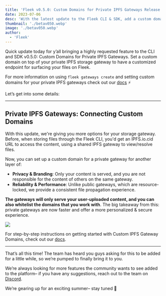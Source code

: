 ```yaml
---
title: 'Fleek v0.5.0: Custom Domains for Private IPFS Gateways Release'
date: 2023-07-06
desc: 'With the latest update to the Fleek CLI & SDK, add a custom domain on top of your private IPFS storage gateway for an extra layer of branding, personalization, and security'
thumbnail: './betav050.webp'
image: './betav050.webp'
author:
  - 'Fleek'
---
```


Quick update today for y’all bringing a highly requested feature to the CLI and SDK v0.5.0: Custom Domains for Private IPFS Gateways. Set a custom domain on top of your private IPFS storage gateway to have a customized endpoint for surfacing your files on Fleek.

For more information on using `fleek gateways create` and setting custom domains for your private IPFS gateways check out our [docs](https://fleek.xyz/docs/platform/gateways/) ⚡

Let’s get into some details:

---

## Private IPFS Gateways: Connecting Custom Domains

With this update, we're giving you more options for your storage gateway. Before, when storing files through the Fleek CLI, you'd get an IPFS.io.cid URL to access the content, using a shared IPFS gateway to view/resolve files.

Now, you can set up a custom domain for a private gateway for another layer of:

- **Privacy & Branding**: Only your content is served, and you are not responsible for the content of others on the same gateway.
- **Reliability & Performance**: Unlike public gateways, which are resource-locked, we provide a consistent file propagation experience.

**The gateways will only serve your user-uploaded content, and you can also whitelist the domains that you work with**. The big takeaway from this: private gateways are now faster and offer a more personalized & secure experience.

![](https://storage.fleek-internal.com/27a60cdd-37d3-480c-ae88-3ad4ca886b13-bucket/pgggdemo.gif)

For step-by-step instructions on getting started with Custom IPFS Gateway Domains, check out our [docs](https://fleek.xyz/docs/platform/gateways/).

---

That’s all this time! The team has heard you guys asking for this to be added for a little while, so we’re pumped to finally bring it to you.

We’re always looking for more features the community wants to see added to the platform– if you have any suggestions, reach out to the team on [Discord](https://discord.gg/fleek).

We’re gearing up for an exciting summer– stay tuned 🤙
